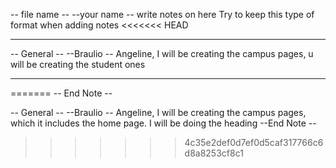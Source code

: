 -- file name --
--your name --
write notes on here 
Try to keep this type of format when adding notes 
<<<<<<< HEAD
--  --


-- General --
--Braulio --
Angeline, I will be creating the campus pages, u will be creating the student ones
--  --
=======
-- End Note --

-- General --
--Braulio --
Angeline, I will be creating the campus pages, which it includes the home page. I will be doing the heading 
--End Note --
>>>>>>> 4c35e2def0d7ef0d5caf317766c6d8a8253cf8c1
